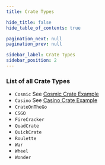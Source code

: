 ```yaml
---
title: Crate Types

hide_title: false
hide_table_of_contents: true

pagination_next: null
pagination_prev: null

sidebar_label: Crate Types
sidebar_position: 2
---
```

### List of all Crate Types
- `Cosmic` See [Cosmic Crate Example](../crates/examples/cosmiccrate)
- `Casino` See [Casino Crate Example](../crates/examples/casinocrate)
- `CrateOnTheGo`
- `CSGO`
- `FireCracker`
- `QuadCrate`
- `QuickCrate`
- `Roulette`
- `War`
- `Wheel`
- `Wonder`